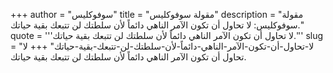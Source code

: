 +++
author = "سوفوكليس"
title = "مقولة سوفوكليس"
description = "مقولة سوفوكليس: لا تحاول أن تكون الآمر الناهي دائماً لأن سلطتك لن تتبعك بقية حياتك."
quote = '''لا تحاول أن تكون الآمر الناهي دائماً لأن سلطتك لن تتبعك بقية حياتك.'''
slug = "لا-تحاول-أن-تكون-الآمر-الناهي-دائماً-لأن-سلطتك-لن-تتبعك-بقية-حياتك"
+++
لا تحاول أن تكون الآمر الناهي دائماً لأن سلطتك لن تتبعك بقية حياتك.
